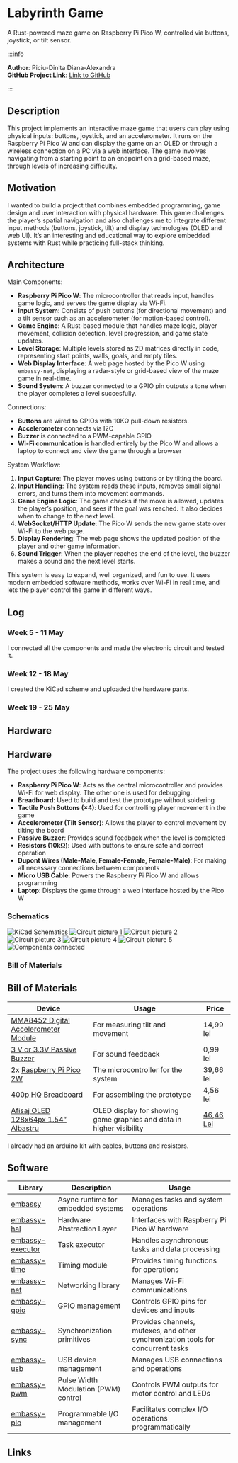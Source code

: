 # Labyrinth Game
A Rust-powered maze game on Raspberry Pi Pico W, controlled via buttons, joystick, or tilt sensor.

:::info 

**Author**: Piciu-Dinita Diana-Alexandra \
**GitHub Project Link**: [Link to GitHub](https://github.com/UPB-PMRust-Students/project-alexandrapiciu)

:::

## Description

This project implements an interactive maze game that users can play using physical inputs: buttons, joystick, and an accelerometer. It runs on the Raspberry Pi Pico W and can display the game on an OLED or through a wireless connection on a PC via a web interface. The game involves navigating from a starting point to an endpoint on a grid-based maze, through levels of increasing difficulty.

## Motivation

I wanted to build a project that combines embedded programming, game design and user interaction with physical hardware. This game challenges the player’s spatial navigation and also challenges me to integrate different input methods (buttons, joystick, tilt) and display technologies (OLED and web UI). It’s an interesting and educational way to explore embedded systems with Rust while practicing full-stack thinking.

## Architecture 
Main Components:  
- **Raspberry Pi Pico W**: The microcontroller that reads input, handles game logic, and serves the game display via Wi-Fi.  
- **Input System**: Consists of push buttons (for directional movement) and a tilt sensor such as an accelerometer (for motion-based control).  
- **Game Engine**: A Rust-based module that handles maze logic, player movement, collision detection, level progression, and game state updates.  
- **Level Storage**: Multiple levels stored as 2D matrices directly in code, representing start points, walls, goals, and empty tiles.  
- **Web Display Interface**: A web page hosted by the Pico W using `embassy-net`, displaying a radar-style or grid-based view of the maze game in real-time.  
- **Sound System**: A buzzer connected to a GPIO pin outputs a tone when the player completes a level succesfully.  


Connections:  
- **Buttons** are wired to GPIOs with 10KΩ pull-down resistors.  
- **Accelerometer** connects via I2C 
- **Buzzer** is connected to a PWM-capable GPIO 
- **Wi-Fi communication** is handled entirely by the Pico W and allows a laptop to connect and view the game through a browser

System Workflow:  
1. **Input Capture**: The player moves using buttons or by tilting the board.  
2. **Input Handling**: The system reads these inputs, removes small signal errors, and turns them into movement commands.  
3. **Game Engine Logic**: The game checks if the move is allowed, updates the player’s position, and sees if the goal was reached. It also decides when to change to the next level.  
4. **WebSocket/HTTP Update**: The Pico W sends the new game state over Wi-Fi to the web page.  
5. **Display Rendering**: The web page shows the updated position of the player and other game information.  
6. **Sound Trigger**: When the player reaches the end of the level, the buzzer makes a sound and the next level starts.  

This system is easy to expand, well organized, and fun to use. It uses modern embedded software methods, works over Wi-Fi in real time, and lets the player control the game in different ways.


## Log

<!-- write your progress here every week -->

### Week 5 - 11 May
I connected all the components and made the electronic circuit and tested it. 

### Week 12 - 18 May
I created the KiCad scheme and uploaded the hardware parts.
### Week 19 - 25 May

## Hardware

## Hardware

The project uses the following hardware components:

- **Raspberry Pi Pico W**: Acts as the central microcontroller and provides Wi-Fi for web display. The other one is used for debugging.
- **Breadboard**: Used to build and test the prototype without soldering
- **Tactile Push Buttons (×4)**: Used for controlling player movement in the game
- **Accelerometer (Tilt Sensor)**: Allows the player to control movement by tilting the board
- **Passive Buzzer**: Provides sound feedback when the level is completed
- **Resistors (10kΩ)**: Used with buttons to ensure safe and correct operation
- **Dupont Wires (Male-Male, Female-Female, Female-Male)**: For making all necessary connections between components
- **Micro USB Cable**: Powers the Raspberry Pi Pico W and allows programming
- **Laptop**: Displays the game through a web interface hosted by the Pico W

### Schematics

![KiCad Schematics](kicad.webp)
![Circuit picture 1](im1.webp)
![Circuit picture 2](im2.webp)
![Circuit picture 3](im3.webp)
![Circuit picture 4](im4.webp)
![Circuit picture 5](im5.webp)
![Components connected](pini.webp)


### Bill of Materials

<!-- Fill out this table with all the hardware components that you might need.

The format is 
```
| [Device](link://to/device) | This is used ... | [price](link://to/store) |

```

-->

## Bill of Materials

| Device | Usage | Price |
|--------|-------|-------|
| [MMA8452 Digital Accelerometer Module](https://www.optimusdigital.ro/en/inertial-sensors/748-modul-accelerometru-digital-mma8452.html) | For measuring tilt and movement | 14,99 lei |
| [3 V or 3.3V Passive Buzzer](https://www.optimusdigital.ro/en/buzzers/12247-3-v-or-33v-passive-buzzer.html) | For sound feedback | 0,99 lei |
| 2x [Raspberry Pi Pico 2W](https://www.optimusdigital.ro/ro/placi-raspberry-pi/13327-raspberry-pi-pico-2-w.html) | The microcontroller for the system | 39,66 lei |
| [400p HQ Breadboard](https://www.optimusdigital.ro/en/breadboards/44-400p-hq-breadboard.html) | For assembling the prototype | 4,56 lei |
| [Afisaj OLED 128x64px 1.54” Albastru](https://www.emag.ro/afisaj-oled-128x64px-1-54-inch-albastru-oled-154-blue/pd/DWKNW6MBM/) | OLED display for showing game graphics and data in higher visibility | [46,46 Lei](https://www.emag.ro/afisaj-oled-128x64px-1-54-inch-albastru-oled-154-blue/pd/DWKNW6MBM/) |


I already had an arduino kit with cables, buttons and resistors.
## Software

| Library | Description | Usage |
|---------|-------------|-------|
| [embassy](https://docs.rs/embassy/latest/embassy/) | Async runtime for embedded systems | Manages tasks and system operations |
| [embassy-hal](https://docs.rs/embassy-hal/latest/embassy_hal/) | Hardware Abstraction Layer | Interfaces with Raspberry Pi Pico W hardware |
| [embassy-executor](https://docs.rs/embassy-executor/latest/embassy_executor/) | Task executor | Handles asynchronous tasks and data processing |
| [embassy-time](https://docs.rs/embassy-time/latest/embassy_time/) | Timing module | Provides timing functions for operations |
| [embassy-net](https://docs.rs/embassy-net/latest/embassy_net/) | Networking library | Manages Wi-Fi communications |
| [embassy-gpio](https://docs.rs/embassy-gpio/latest/embassy_gpio/) | GPIO management | Controls GPIO pins for devices and inputs |
| [embassy-sync](https://docs.rs/embassy-sync/latest/embassy_sync/) | Synchronization primitives | Provides channels, mutexes, and other synchronization tools for concurrent tasks |
| [embassy-usb](https://docs.rs/embassy-usb/latest/embassy_usb/) | USB device management | Manages USB connections and operations |
| [embassy-pwm](https://docs.rs/embassy-pwm/latest/embassy_pwm/) | Pulse Width Modulation (PWM) control | Controls PWM outputs for motor control and LEDs |
| [embassy-pio](https://docs.rs/embassy-pio/latest/embassy_pio/) | Programmable I/O management | Facilitates complex I/O operations programmatically |

## Links

